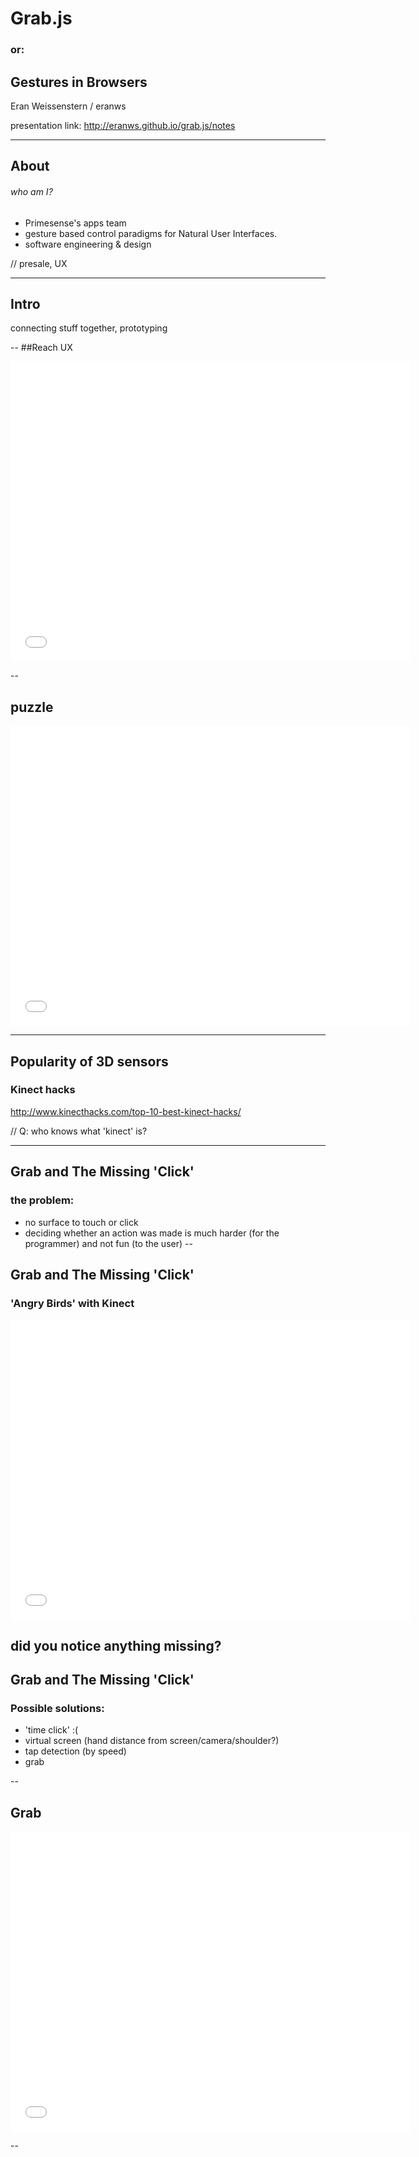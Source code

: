 
# Grab.js

### or:

## Gestures in Browsers	


Eran Weissenstern / eranws



presentation link: http://eranws.github.io/grab.js/notes


---
## About
###### who am I?

* Primesense's apps team
* gesture based control paradigms for Natural User Interfaces.
* software engineering & design


// presale, UX 

---
## Intro

connecting stuff together, prototyping


--
##Reach UX
<iframe data-autoplay width="640" height="480" src="//www.youtube.com/embed/IVOPxYKhqZ0?rel=0" frameborder="0" allowfullscreen></iframe>

--
## puzzle

<iframe data-autoplay width="640" height="480" src="//www.youtube.com/embed/vVlANzCHL2Y?rel=0" frameborder="0" allowfullscreen></iframe>

---

## Popularity of 3D sensors

### Kinect hacks 
http://www.kinecthacks.com/top-10-best-kinect-hacks/

//	Q: who knows what 'kinect' is?


---
## Grab and The Missing 'Click'

### the problem:
- no surface to touch or click
- deciding whether an action was made is much harder (for the programmer) and not fun (to the user)
--

## Grab and The Missing 'Click'
### 'Angry Birds' with Kinect

<iframe data-autoplay width="640" height="480" src="//www.youtube.com/embed/u_jmQY4QEBY?rel=0" frameborder="0" allowfullscreen></iframe>

did you notice anything missing?
--

## Grab and The Missing 'Click'

### Possible solutions:

* 'time click'  :(
* virtual screen (hand distance from screen/camera/shoulder?)
* tap detection (by speed)
* grab

--

## Grab

<iframe data-autoplay width="640" height="480" src="//www.youtube.com/embed/PurcczCZOO8?rel=0" frameborder="0" allowfullscreen></iframe>

--

<iframe  width="640" height="480" src="localhost:9093" frameborder="0"></iframe>

### tech demo

---

## the Stack

* hardware
* driver
* middleware
* server
* client

//	Q: how many are programmers? what language?

--
## hardware

* IR projector
* camera
* chip

// Some background about depth, Ir, sensors
--
## driver

* software low-level
* reads the "Depth Frame" to the PC
* written in C

--
## middleware

* NiTE - Primesense's computer vision layer
* Scene analysis, segmentation, tracking
* written in C++

--
## server

* reads a frame from the camera
* process it 
* sends data to the client over websockets 

// this enables multiplayer apps, since the app can run on another device
--
## client

* application
* game
* In our case - a Browser



---

# < intermission >
## server install

--

installation links

---


Browser - a Powerful Development tool
	Good seperation of worker and waiter, (client/server), cpu bound / io bound
	Runtime - C++, websockets, Browser - Javascript
	Recent advances in GPUs, internet standards (HTML5, WebGL) - Three.js
	programming is easy and fast

Why javascript? walkthrough
	inspect, (F12 / ctrl+shift+J - dev tools)
	hack (ESC - console)
	debug (breakpoint)
	* easy debugging example, famous website

event loop
	* hand position
	* grab state
	* (skeleton)

hack'n'slash (or: hotCoture)
	take working examples
	replace the wiring
	// exercise







---
## Links

* Presentation was made easy with: [Reveal.js](http://lab.hakim.se/reveal-js/)

---

# Thank You!
### Eran Weissenstern / eranws